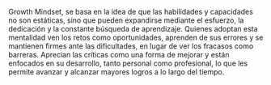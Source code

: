 Growth Mindset, se basa en la idea de que las habilidades y capacidades no son estáticas, sino que pueden expandirse mediante el esfuerzo, la dedicación y la constante búsqueda de aprendizaje. Quienes adoptan esta mentalidad ven los retos como oportunidades, aprenden de sus errores y se mantienen firmes ante las dificultades, en lugar de ver los fracasos como barreras. Aprecian las críticas como una forma de mejorar y están enfocados en su desarrollo, tanto personal como profesional, lo que les permite avanzar y alcanzar mayores logros a lo largo del tiempo.
